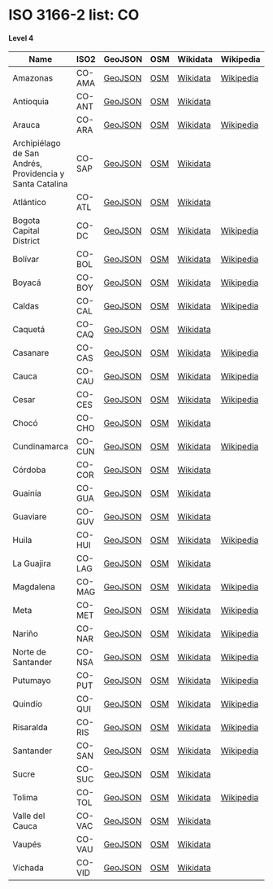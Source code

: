 # ISO 3166-2 list: CO


#### Level 4
Name | ISO2 | GeoJSON | OSM | Wikidata | Wikipedia | population 
--- | --- | --- | --- | --- | --- | --: 
Amazonas | CO-AMA | [GeoJSON](../../geojson/high/iso2/CO/CO-AMA.geojson) | [OSM](https://www.openstreetmap.org/relation/1303962) | [Wikidata](https://www.wikidata.org/wiki/Q44724) | [Wikipedia](http://en.wikipedia.org/wiki/es%3AAmazonas%20%28Colombia%29) | 79,020
Antioquia | CO-ANT | [GeoJSON](../../geojson/high/iso2/CO/CO-ANT.geojson) | [OSM](https://www.openstreetmap.org/relation/1315120) | [Wikidata](https://www.wikidata.org/wiki/Q123304) |  | 6,677,930
Arauca | CO-ARA | [GeoJSON](../../geojson/high/iso2/CO/CO-ARA.geojson) | [OSM](https://www.openstreetmap.org/relation/1388045) | [Wikidata](https://www.wikidata.org/wiki/Q230223) | [Wikipedia](http://en.wikipedia.org/wiki/es%3AArauca%20%28Colombia%29) | 294,206
Archipiélago de San Andrés, Providencia y Santa Catalina | CO-SAP | [GeoJSON](../../geojson/high/iso2/CO/CO-SAP.geojson) | [OSM](https://www.openstreetmap.org/relation/2181889) | [Wikidata](https://www.wikidata.org/wiki/Q26855) |  | 63,692
Atlántico | CO-ATL | [GeoJSON](../../geojson/high/iso2/CO/CO-ATL.geojson) | [OSM](https://www.openstreetmap.org/relation/1315209) | [Wikidata](https://www.wikidata.org/wiki/Q230882) |  | 2,722,128
Bogota Capital District | CO-DC | [GeoJSON](../../geojson/high/iso2/CO/CO-DC.geojson) | [OSM](https://www.openstreetmap.org/relation/1387968) | [Wikidata](https://www.wikidata.org/wiki/Q2841) | [Wikipedia](http://en.wikipedia.org/wiki/es%3ABogot%C3%A1) | 7,743,955
Bolívar | CO-BOL | [GeoJSON](../../geojson/high/iso2/CO/CO-BOL.geojson) | [OSM](https://www.openstreetmap.org/relation/1316581) | [Wikidata](https://www.wikidata.org/wiki/Q230597) | [Wikipedia](http://en.wikipedia.org/wiki/es%3ABol%C3%ADvar%20%28Colombia%29) | 2,180,976
Boyacá | CO-BOY | [GeoJSON](../../geojson/high/iso2/CO/CO-BOY.geojson) | [OSM](https://www.openstreetmap.org/relation/1390144) | [Wikidata](https://www.wikidata.org/wiki/Q121233) | [Wikipedia](http://en.wikipedia.org/wiki/es%3ABoyac%C3%A1) | 1,242,731
Caldas | CO-CAL | [GeoJSON](../../geojson/high/iso2/CO/CO-CAL.geojson) | [OSM](https://www.openstreetmap.org/relation/396705) | [Wikidata](https://www.wikidata.org/wiki/Q230607) | [Wikipedia](http://en.wikipedia.org/wiki/es%3ACaldas) | 1,018,453
Caquetá | CO-CAQ | [GeoJSON](../../geojson/high/iso2/CO/CO-CAQ.geojson) | [OSM](https://www.openstreetmap.org/relation/1394843) | [Wikidata](https://www.wikidata.org/wiki/Q13985) |  | 410,521
Casanare | CO-CAS | [GeoJSON](../../geojson/high/iso2/CO/CO-CAS.geojson) | [OSM](https://www.openstreetmap.org/relation/1392025) | [Wikidata](https://www.wikidata.org/wiki/Q13984) | [Wikipedia](http://en.wikipedia.org/wiki/es%3ACasanare) | 435,195
Cauca | CO-CAU | [GeoJSON](../../geojson/high/iso2/CO/CO-CAU.geojson) | [OSM](https://www.openstreetmap.org/relation/1392085) | [Wikidata](https://www.wikidata.org/wiki/Q230602) | [Wikipedia](http://en.wikipedia.org/wiki/es%3ACauca%20%28Colombia%29) | 1,491,937
Cesar | CO-CES | [GeoJSON](../../geojson/high/iso2/CO/CO-CES.geojson) | [OSM](https://www.openstreetmap.org/relation/1317223) | [Wikidata](https://www.wikidata.org/wiki/Q234916) | [Wikipedia](http://en.wikipedia.org/wiki/es%3ACesar) | 1,295,387
Chocó | CO-CHO | [GeoJSON](../../geojson/high/iso2/CO/CO-CHO.geojson) | [OSM](https://www.openstreetmap.org/relation/1322131) | [Wikidata](https://www.wikidata.org/wiki/Q230584) |  | 544,764
Cundinamarca | CO-CUN | [GeoJSON](../../geojson/high/iso2/CO/CO-CUN.geojson) | [OSM](https://www.openstreetmap.org/relation/1305533) | [Wikidata](https://www.wikidata.org/wiki/Q232564) | [Wikipedia](http://en.wikipedia.org/wiki/es%3ACundinamarca) | 3,242,999
Córdoba | CO-COR | [GeoJSON](../../geojson/high/iso2/CO/CO-COR.geojson) | [OSM](https://www.openstreetmap.org/relation/1321032) | [Wikidata](https://www.wikidata.org/wiki/Q234912) |  | 1,828,947
Guainía | CO-GUA | [GeoJSON](../../geojson/high/iso2/CO/CO-GUA.geojson) | [OSM](https://www.openstreetmap.org/relation/1385038) | [Wikidata](https://www.wikidata.org/wiki/Q238645) |  | 50,636
Guaviare | CO-GUV | [GeoJSON](../../geojson/high/iso2/CO/CO-GUV.geojson) | [OSM](https://www.openstreetmap.org/relation/1380540) | [Wikidata](https://www.wikidata.org/wiki/Q272885) |  | 86,657
Huila | CO-HUI | [GeoJSON](../../geojson/high/iso2/CO/CO-HUI.geojson) | [OSM](https://www.openstreetmap.org/relation/1396291) | [Wikidata](https://www.wikidata.org/wiki/Q234920) | [Wikipedia](http://en.wikipedia.org/wiki/es%3AHuila) | 1,122,622
La Guajira | CO-LAG | [GeoJSON](../../geojson/high/iso2/CO/CO-LAG.geojson) | [OSM](https://www.openstreetmap.org/relation/1321379) | [Wikidata](https://www.wikidata.org/wiki/Q272747) |  | 965,718
Magdalena | CO-MAG | [GeoJSON](../../geojson/high/iso2/CO/CO-MAG.geojson) | [OSM](https://www.openstreetmap.org/relation/1319097) | [Wikidata](https://www.wikidata.org/wiki/Q199910) | [Wikipedia](http://en.wikipedia.org/wiki/es%3AMagdalena%20%28Colombia%29) | 1,427,026
Meta | CO-MET | [GeoJSON](../../geojson/high/iso2/CO/CO-MET.geojson) | [OSM](https://www.openstreetmap.org/relation/1305166) | [Wikidata](https://www.wikidata.org/wiki/Q238629) | [Wikipedia](http://en.wikipedia.org/wiki/es%3AMeta%20%28Colombia%29) | 1,062,454
Nariño | CO-NAR | [GeoJSON](../../geojson/high/iso2/CO/CO-NAR.geojson) | [OSM](https://www.openstreetmap.org/relation/1380130) | [Wikidata](https://www.wikidata.org/wiki/Q230217) | [Wikipedia](http://en.wikipedia.org/wiki/es%3ANari%C3%B1o%20%28Colombia%29) | 1,627,589
Norte de Santander | CO-NSA | [GeoJSON](../../geojson/high/iso2/CO/CO-NSA.geojson) | [OSM](https://www.openstreetmap.org/relation/1324192) | [Wikidata](https://www.wikidata.org/wiki/Q233058) | [Wikipedia](http://en.wikipedia.org/wiki/es%3ANorte%20de%20Santander) | 1,620,318
Putumayo | CO-PUT | [GeoJSON](../../geojson/high/iso2/CO/CO-PUT.geojson) | [OSM](https://www.openstreetmap.org/relation/1375357) | [Wikidata](https://www.wikidata.org/wiki/Q232953) | [Wikipedia](http://en.wikipedia.org/wiki/es%3APutumayo%20%28Colombia%29) | 359,127
Quindío | CO-QUI | [GeoJSON](../../geojson/high/iso2/CO/CO-QUI.geojson) | [OSM](https://www.openstreetmap.org/relation/1331230) | [Wikidata](https://www.wikidata.org/wiki/Q13995) | [Wikipedia](http://en.wikipedia.org/wiki/es%3AQuind%C3%ADo) | 555,401
Risaralda | CO-RIS | [GeoJSON](../../geojson/high/iso2/CO/CO-RIS.geojson) | [OSM](https://www.openstreetmap.org/relation/1374221) | [Wikidata](https://www.wikidata.org/wiki/Q13993) | [Wikipedia](http://en.wikipedia.org/wiki/es%3ARisaralda) | 961,055
Santander | CO-SAN | [GeoJSON](../../geojson/high/iso2/CO/CO-SAN.geojson) | [OSM](https://www.openstreetmap.org/relation/1372374) | [Wikidata](https://www.wikidata.org/wiki/Q235166) | [Wikipedia](http://en.wikipedia.org/wiki/es%3ASantander%20%28Colombia%29) | 2,280,908
Sucre | CO-SUC | [GeoJSON](../../geojson/high/iso2/CO/CO-SUC.geojson) | [OSM](https://www.openstreetmap.org/relation/1320759) | [Wikidata](https://www.wikidata.org/wiki/Q235188) |  | 949,252
Tolima | CO-TOL | [GeoJSON](../../geojson/high/iso2/CO/CO-TOL.geojson) | [OSM](https://www.openstreetmap.org/relation/1309495) | [Wikidata](https://www.wikidata.org/wiki/Q234501) | [Wikipedia](http://en.wikipedia.org/wiki/es%3ATolima) | 1,339,998
Valle del Cauca | CO-VAC | [GeoJSON](../../geojson/high/iso2/CO/CO-VAC.geojson) | [OSM](https://www.openstreetmap.org/relation/1322825) | [Wikidata](https://www.wikidata.org/wiki/Q13990) |  | 4,532,152
Vaupés | CO-VAU | [GeoJSON](../../geojson/high/iso2/CO/CO-VAU.geojson) | [OSM](https://www.openstreetmap.org/relation/1359366) | [Wikidata](https://www.wikidata.org/wiki/Q234505) |  | 44,712
Vichada | CO-VID | [GeoJSON](../../geojson/high/iso2/CO/CO-VID.geojson) | [OSM](https://www.openstreetmap.org/relation/1357098) | [Wikidata](https://www.wikidata.org/wiki/Q268729) |  | 112,958
